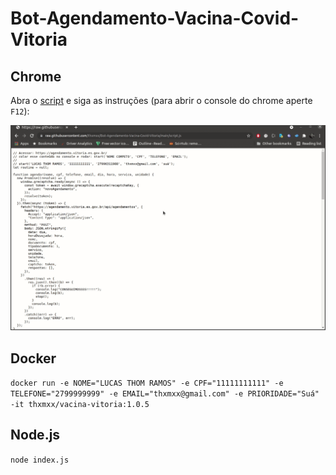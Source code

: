 # Bot-Agendamento-Vacina-Covid-Vitoria

## Chrome

Abra o [script](https://raw.githubusercontent.com/thxmxx/Bot-Agendamento-Vacina-Covid-Vitoria/main/script.js) e siga as instruções (para abrir o console do chrome aperte `F12`):

![Exemplo](howto.gif)

## Docker

`docker run -e NOME="LUCAS THOM RAMOS" -e CPF="11111111111" -e TELEFONE="2799999999" -e EMAIL="thxmxx@gmail.com" -e PRIORIDADE="Suá" -it thxmxx/vacina-vitoria:1.0.5`

## Node.js
`node index.js`

